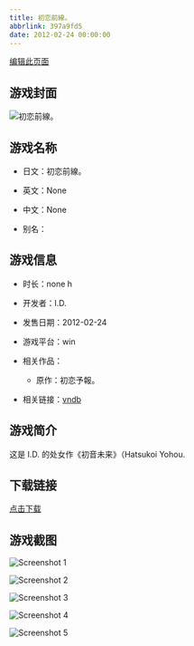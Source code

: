 ```yaml
---
title: 初恋前線。
abbrlink: 397a9fd5
date: 2012-02-24 00:00:00
---
```

[编辑此页面](https://github.com/ACG-3/ADV3-source/blob/main/source/_posts/games/%E5%88%9D%E6%81%8B%E5%89%8D%E7%B7%9A%E3%80%82.md)

## 游戏封面

![初恋前線。](https%3A//pan.timero.xyz/onedrive/img_lib_001/%E5%88%9D%E6%81%8B%E5%89%8D%E7%B7%9A%E3%80%82_cover.avif)


## 游戏名称

- 日文：初恋前線。
- 英文：None
- 中文：None

- 别名：


## 游戏信息

- 时长：none h
- 开发者：I.D.
- 发售日期：2012-02-24
- 游戏平台：win
- 相关作品：
   - 原作：初恋予報。

- 相关链接：[vndb](https://vndb.org/v8094)


## 游戏简介

这是 I.D. 的处女作《初音未来》（Hatsukoi Yohou.




## 下载链接

[点击下载](https://pan.timero.xyz/onedrive/adv_lib_001/%E5%88%9D%E6%81%8B%E5%89%8D%E7%B7%9A%E3%80%82)


## 游戏截图


![Screenshot 1](https%3A//pan.timero.xyz/onedrive/img_lib_001/%E5%88%9D%E6%81%8B%E5%89%8D%E7%B7%9A%E3%80%82_Screenshot_1.avif)

![Screenshot 2](https%3A//pan.timero.xyz/onedrive/img_lib_001/%E5%88%9D%E6%81%8B%E5%89%8D%E7%B7%9A%E3%80%82_Screenshot_2.avif)

![Screenshot 3](https%3A//pan.timero.xyz/onedrive/img_lib_001/%E5%88%9D%E6%81%8B%E5%89%8D%E7%B7%9A%E3%80%82_Screenshot_3.avif)

![Screenshot 4](https%3A//pan.timero.xyz/onedrive/img_lib_001/%E5%88%9D%E6%81%8B%E5%89%8D%E7%B7%9A%E3%80%82_Screenshot_4.avif)

![Screenshot 5](https%3A//pan.timero.xyz/onedrive/img_lib_001/%E5%88%9D%E6%81%8B%E5%89%8D%E7%B7%9A%E3%80%82_Screenshot_5.avif)

